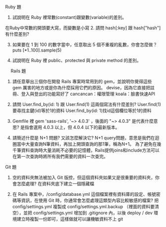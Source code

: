 Ruby 題

 1.	試說明在 Ruby 裡常數(constant)跟變數(variable)的差別。

 在Ruby中常數的開頭要大寫，而變數是小寫
 2.	請問 hash[:key] 跟 hash["hash"] 有什麼差別?

 3.	如果要在 1 到 100 的數字當中，任意取出 5 個不重複的亂數，你會怎麼做？
 puts [*1..100].sample(5)

 4.	試說明在 Ruby 裡 public、protected 與 private method 的差別。

 
Rails 題
 1.	請任意舉出三個你在開發 Rails 專案時常用到的 gem，並說明你覺得這些 gem 厲害的地方或是你為什麼採用它們的原因。
 devise，因為它直接把註冊、登入與登出的功能寫好了
 cancancan：權限管理
 koala：臉書快速API
 2.	請問 User.find_by(id: 1) 跟 User.find(1) 這兩個寫法有什麼差別?
  User.find(1)要尋找主鍵(id)等於1的資料
 User.find_by(id: 1)找id這個欄位等於1的資料

 3.	Gemfile 裡 gem 'sass-rails', '~> 4.0.3' ，後面的 "~> 4.0.3" 是代表什麼意思?
 是指會選用 4.0.3 以上，但 4.0.4 以下的最新版本。

 4.	請簡述什麼是 N+1 問題? 又該怎麼解決它?
 N+1 query問題，意思是我們在迴圈當中大量查詢N筆資料，再加上開頭查詢的那1筆，稱為N+1。 為了避免在幾千筆資料查詢時大量消耗不必要的記憶體，Rails提供joins和include方法可以在第一次查詢時將所有我們需要的資料一次查完。
 

Git 題
 1.	空的資料夾無法被加入 Git 版控，但這個資料夾如果又是很重要的資料夾，你會怎麼處理?
 在資料夾底下建立一個隱藏檔

 2.	在 Rails 專案中，/config/database.yml 這個檔案裡有資料庫的設定、帳號密碼等資訊，在使用 Git 時，你通常會怎麼處理這類型內容比較敏感的檔案?
 把 config/settings.yml 複製成 config/settings.yml.backup （裡面的資料要清空），並把 config/settings.yml 增加到 .gitignore 內，以後 deploy / dev 環境建立時複製一份即可，這樣做就可以讓機敏資料不上 git
